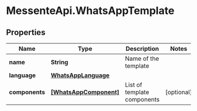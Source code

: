 # MessenteApi.WhatsAppTemplate

## Properties
Name | Type | Description | Notes
------------ | ------------- | ------------- | -------------
**name** | **String** | Name of the template | 
**language** | [**WhatsAppLanguage**](WhatsAppLanguage.md) |  | 
**components** | [**[WhatsAppComponent]**](WhatsAppComponent.md) | List of template components | [optional] 


